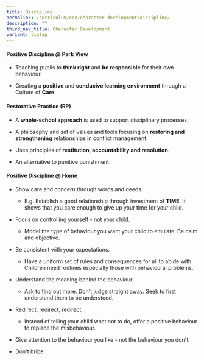 ```yaml
---
title: Discipline
permalink: /curriculum/cce/character-development/discipline/
description: ""
third_nav_title: Character Development
variant: tiptap
---
```

<h4>Positive Discipline @ Park View</h4><ul data-tight="true" class="tight"><li><p>Teaching pupils to <strong>think right</strong> and <strong>be responsible</strong> for their own behaviour.</p></li><li><p>Creating a <strong>positive</strong> and <strong>conducive learning environment</strong> through a Culture of <strong>Care</strong>.</p></li></ul><h4>Restorative Practice (RP)</h4><ul data-tight="true" class="tight"><li><p>A <strong>whole-school approach</strong> is used to support disciplinary processes.</p></li><li><p>A philosophy and set of values and tools focusing on <strong>restoring and strengthening</strong> relationships in conflict management.</p></li><li><p>Uses principles of <strong>restitution, accountability and resolution</strong>.</p></li><li><p>An alternative to punitive punishment.</p></li></ul><h4>Positive Discipline @ Home</h4><ul data-tight="true" class="tight"><li><p>Show care and concern through words and deeds.</p><ul data-tight="true" class="tight"><li><p>E.g. Establish a good relationship through investment of <strong>TIME</strong>. It shows that you care enough to give up your time for your child.</p></li></ul></li><li><p>Focus on controlling yourself - not your child.</p><ul data-tight="true" class="tight"><li><p>Model the type of behaviour you want your child to emulate. Be calm and objective.</p></li></ul></li><li><p>Be consistent with your expectations.</p><ul data-tight="true" class="tight"><li><p>Have a uniform set of rules and consequences for all to abide with. Children need routines especially those with behavioural problems.</p></li></ul></li><li><p>Understand the meaning behind the behaviour.</p><ul data-tight="true" class="tight"><li><p>Ask to find out more. Don't judge straight away. Seek to first understand them to be understood.</p></li></ul></li><li><p>Redirect, redirect, redirect.</p><ul data-tight="true" class="tight"><li><p>Instead of telling your child what not to do, offer a positive behaviour to replace the misbehaviour.</p></li></ul></li><li><p>Give attention to the behaviour you like - not the behaviour you don't.</p></li><li><p>Don't bribe.</p></li></ul><p></p>